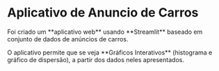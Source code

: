 # Aplicativo de Anuncio de Carros



Foi criado um \*\*aplicativo web\*\* usando \*\*Streamlit\*\* baseado em conjunto de dados de anúncios de carros.  

O aplicativo permite que se veja \*\*Gráficos Interativos\*\* (histograma e gráfico de dispersão), a partir dos dados neles apresentados.   

